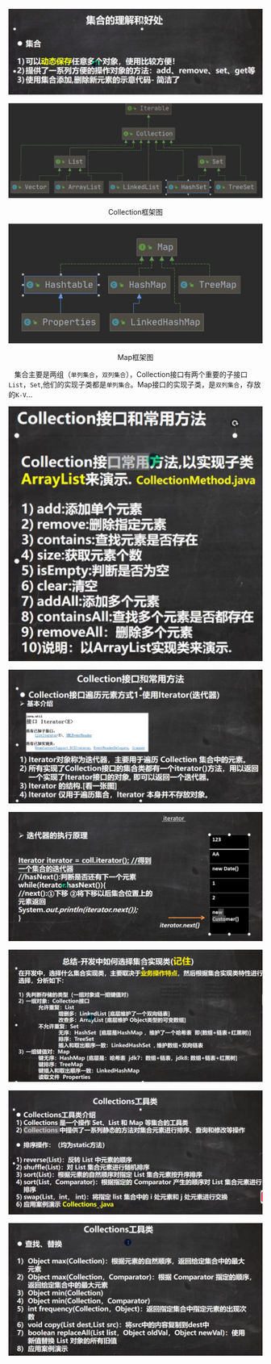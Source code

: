 ![](image/2021-10-15-11-10-11.png)  


![](image/2021-10-15-11-20-33.png)  
<center>Collection框架图</center>  

![](image/2021-10-15-11-20-53.png)  
<center>Map框架图</center>  

 &nbsp;&nbsp;&nbsp;集合主要是两组（`单列集合`，`双列集合`），Collection接口有两个重要的子接口`List`，`Set`,他们的实现子类都是`单列集合`。Map接口的实现子类，是`双列集合`，存放的`K-V`...


 ![](image/2021-10-15-11-34-16.png)  

 ![](image/2021-10-15-11-36-13.png)  

 ![](image/2021-10-15-11-38-14.png)  

 ![](image/2021-10-28-16-19-19.png)  

 ![](image/2021-10-30-10-25-43.png)  

 ![](image/2021-10-30-10-35-26.png)
